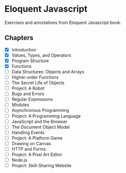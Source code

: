 # Eloquent Javascript

Exercises and annotations from Eloquent Javascript book.

## Chapters

- [x] Introduction
- [x] Values, Types, and Operators
- [x] Program Structure
- [x] Functions
- [ ] Data Structures: Objects and Arrays
- [ ] Higher-order Functions
- [ ] The Secret Life of Objects
- [ ] Project: A Robot
- [ ] Bugs and Errors
- [ ] Regular Expressions
- [ ] Modules
- [ ] Asynchronous Programming
- [ ] Project: A Programming Language
- [ ] JavaScript and the Browser
- [ ] The Document Object Model
- [ ] Handling Events
- [ ] Project: A Platform Game
- [ ] Drawing on Canvas
- [ ] HTTP and Forms
- [ ] Project: A Pixel Art Editor
- [ ] Node.js
- [ ] Project: Skill-Sharing Website
